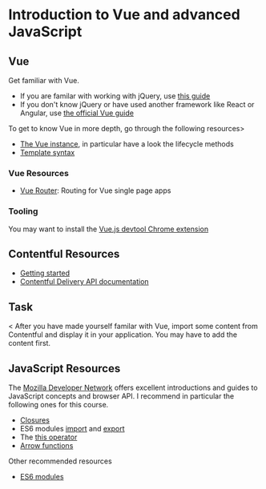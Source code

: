 # Introduction to Vue and advanced JavaScript

## Vue
Get familiar with Vue. 
* If you are familar with working with jQuery, use [this guide](https://www.smashingmagazine.com/2018/02/jquery-vue-javascript/)
* If you don't know jQuery or have used another framework like React or Angular, use [the official Vue guide](https://vuejs.org/v2/guide/index.html)

To get to know Vue in more depth, go through the following resources>
* [The Vue instance](https://vuejs.org/v2/guide/instance.html), in particular have a look the lifecycle methods
* [Template syntax](https://vuejs.org/v2/guide/syntax.html)


### Vue Resources
* [Vue Router](https://router.vuejs.org/guide/#html): Routing for Vue single page apps


### Tooling
You may want to install the [Vue.js devtool Chrome extension](https://chrome.google.com/webstore/detail/vuejs-devtools/nhdogjmejiglipccpnnnanhbledajbpd?hl=en)

## Contentful Resources
* [Getting started](https://www.contentful.com/developers/docs/javascript/tutorials/using-js-cda-sdk/)
* [Contentful Delivery API documentation](https://www.contentful.com/developers/docs/references/content-delivery-api/)

## Task
< After you have made yourself familar with Vue, import some content from Contentful and display it in your application. You may have to add the content first.


## JavaScript Resources
The [Mozilla Developer Network](https://developer.mozilla.org) offers excellent introductions and guides to JavaScript concepts and browser API. I recommend in particular the following ones for this course.
* [Closures](https://developer.mozilla.org/en-US/docs/Web/JavaScript/Closures)
* ES6 modules [import](https://developer.mozilla.org/en-US/docs/Web/JavaScript/Reference/Statements/import) and [export](https://developer.mozilla.org/en-US/docs/Web/JavaScript/Reference/Statements/export)
* The [this operator](https://developer.mozilla.org/en-US/docs/Web/JavaScript/Reference/Operators/this)
* [Arrow functions](https://developer.mozilla.org/en-US/docs/Web/JavaScript/Reference/Functions/Arrow_functions)


Other recommended resources
* [ES6 modules](https://hacks.mozilla.org/2018/03/es-modules-a-cartoon-deep-dive/)

